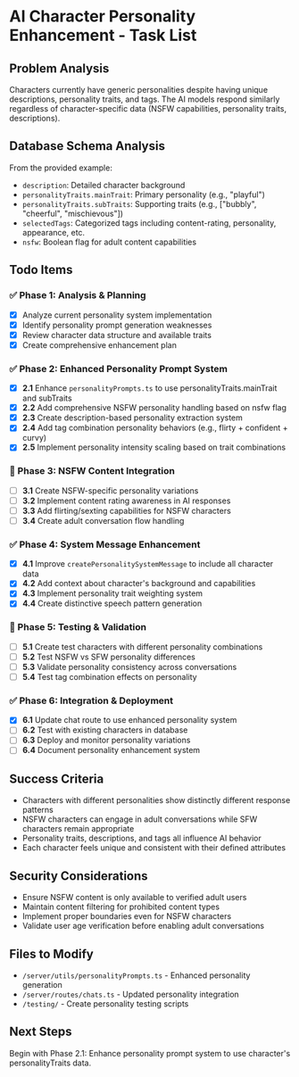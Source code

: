 # AI Character Personality Enhancement - Task List

## Problem Analysis
Characters currently have generic personalities despite having unique descriptions, personality traits, and tags. The AI models respond similarly regardless of character-specific data (NSFW capabilities, personality traits, descriptions). 

## Database Schema Analysis
From the provided example:
- `description`: Detailed character background
- `personalityTraits.mainTrait`: Primary personality (e.g., "playful")  
- `personalityTraits.subTraits`: Supporting traits (e.g., ["bubbly", "cheerful", "mischievous"])
- `selectedTags`: Categorized tags including content-rating, personality, appearance, etc.
- `nsfw`: Boolean flag for adult content capabilities

## Todo Items

### ✅ Phase 1: Analysis & Planning
- [x] Analyze current personality system implementation
- [x] Identify personality prompt generation weaknesses
- [x] Review character data structure and available traits
- [x] Create comprehensive enhancement plan

### ✅ Phase 2: Enhanced Personality Prompt System
- [x] **2.1** Enhance `personalityPrompts.ts` to use personalityTraits.mainTrait and subTraits
- [x] **2.2** Add comprehensive NSFW personality handling based on nsfw flag  
- [x] **2.3** Create description-based personality extraction system
- [x] **2.4** Add tag combination personality behaviors (e.g., flirty + confident + curvy)
- [x] **2.5** Implement personality intensity scaling based on trait combinations

### 🔲 Phase 3: NSFW Content Integration  
- [ ] **3.1** Create NSFW-specific personality variations
- [ ] **3.2** Implement content rating awareness in AI responses
- [ ] **3.3** Add flirting/sexting capabilities for NSFW characters
- [ ] **3.4** Create adult conversation flow handling

### ✅ Phase 4: System Message Enhancement
- [x] **4.1** Improve `createPersonalitySystemMessage` to include all character data
- [x] **4.2** Add context about character's background and capabilities
- [x] **4.3** Implement personality trait weighting system
- [x] **4.4** Create distinctive speech pattern generation

### 🔲 Phase 5: Testing & Validation
- [ ] **5.1** Create test characters with different personality combinations
- [ ] **5.2** Test NSFW vs SFW personality differences
- [ ] **5.3** Validate personality consistency across conversations
- [ ] **5.4** Test tag combination effects on personality

### ✅ Phase 6: Integration & Deployment
- [x] **6.1** Update chat route to use enhanced personality system
- [ ] **6.2** Test with existing characters in database
- [ ] **6.3** Deploy and monitor personality variations
- [ ] **6.4** Document personality enhancement system

## Success Criteria
- Characters with different personalities show distinctly different response patterns
- NSFW characters can engage in adult conversations while SFW characters remain appropriate
- Personality traits, descriptions, and tags all influence AI behavior
- Each character feels unique and consistent with their defined attributes

## Security Considerations
- Ensure NSFW content is only available to verified adult users
- Maintain content filtering for prohibited content types
- Implement proper boundaries even for NSFW characters
- Validate user age verification before enabling adult conversations

## Files to Modify
- `/server/utils/personalityPrompts.ts` - Enhanced personality generation
- `/server/routes/chats.ts` - Updated personality integration
- `/testing/` - Create personality testing scripts

## Next Steps
Begin with Phase 2.1: Enhance personality prompt system to use character's personalityTraits data.
